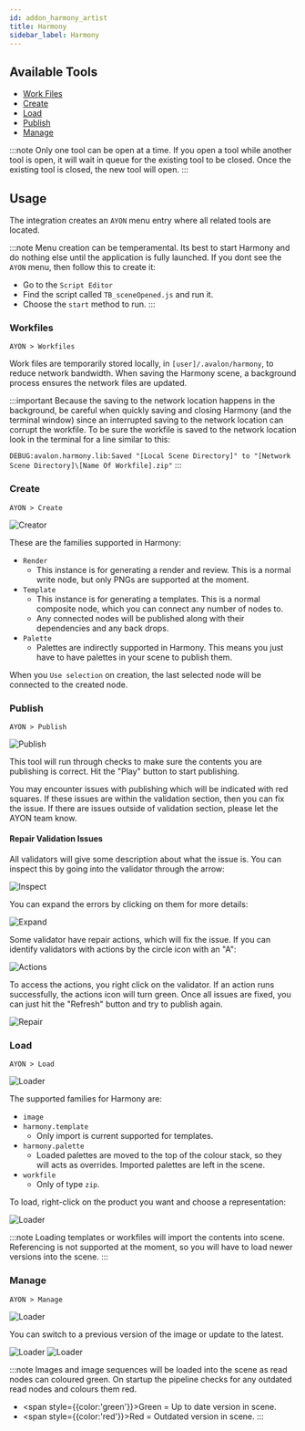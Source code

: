 ```yaml
---
id: addon_harmony_artist
title: Harmony
sidebar_label: Harmony
---
```


## Available Tools

-   [Work Files](artist_tools_workfiles)
-   [Create](artist_tools_creator)
-   [Load](artist_tools_loader)
-   [Publish](artist_tools_publisher)
-   [Manage](artist_tools_inventory)

:::note
Only one tool can be open at a time. If you open a tool while another tool is open, it will wait in queue for the existing tool to be closed. Once the existing tool is closed, the new tool will open.
:::

## Usage

The integration creates an `AYON` menu entry where all related tools are located.

:::note
Menu creation can be temperamental. Its best to start Harmony and do nothing else until the application is fully launched.
If you dont see the `AYON` menu, then follow this to create it:
- Go to the `Script Editor`
- Find the script called `TB_sceneOpened.js` and run it.
- Choose the `start` method to run.
:::

### Workfiles

`AYON > Workfiles`

Work files are temporarily stored locally, in `[user]/.avalon/harmony`, to reduce network bandwidth. When saving the Harmony scene, a background process ensures the network files are updated.

:::important
Because the saving to the network location happens in the background, be careful when quickly saving and closing Harmony (and the terminal window) since an interrupted saving to the network location can corrupt the workfile. To be sure the workfile is saved to the network location look in the terminal for a line similar to this:

`DEBUG:avalon.harmony.lib:Saved "[Local Scene Directory]" to "[Network Scene Directory]\[Name Of Workfile].zip"`
:::

### Create

`AYON > Create`

![Creator](assets/harmony_creator.png)

These are the families supported in Harmony:

- `Render`
    - This instance is for generating a render and review. This is a normal write node, but only PNGs are supported at the moment.
- `Template`
    - This instance is for generating a templates. This is a normal composite node, which you can connect any number of nodes to.
    - Any connected nodes will be published along with their dependencies and any back drops.
- `Palette`
    - Palettes are indirectly supported in Harmony. This means you just have to have palettes in your scene to publish them.

When you `Use selection` on creation, the last selected node will be connected to the created node.

### Publish

`AYON > Publish`

![Publish](assets/harmony_publish.png)  <!-- picture has to be changed (Harmony needed) -->

This tool will run through checks to make sure the contents you are publishing is correct. Hit the "Play" button to start publishing.

You may encounter issues with publishing which will be indicated with red squares. If these issues are within the validation section, then you can fix the issue. If there are issues outside of validation section, please let the AYON team know.

#### Repair Validation Issues

All validators will give some description about what the issue is. You can inspect this by going into the validator through the arrow:

![Inspect](assets/harmony_publish_inspect.png) <!-- picture has to be changed (Harmony needed) -->

You can expand the errors by clicking on them for more details:

![Expand](assets/harmony_publish_expand.png) <!-- picture has to be changed (Harmony needed) -->

Some validator have repair actions, which will fix the issue. If you can identify validators with actions by the circle icon with an "A":

![Actions](assets/harmony_publish_actions.png) <!-- picture has to be changed (Harmony needed) -->

To access the actions, you right click on the validator. If an action runs successfully, the actions icon will turn green. Once all issues are fixed, you can just hit the "Refresh" button and try to publish again.

![Repair](assets/harmony_publish_repair.gif) <!-- gif has to be changed (Harmony needed) -->
 
### Load

`AYON > Load`

![Loader](assets/loader.png)  <!-- picture has to be changed (Harmony needed) -->

The supported families for Harmony are:

- `image`
- `harmony.template`
    - Only import is current supported for templates.
- `harmony.palette`
    - Loaded palettes are moved to the top of the colour stack, so they will acts as overrides. Imported palettes are left in the scene.
- `workfile`
    - Only of type `zip`.

To load, right-click on the product you want and choose a representation:

![Loader](assets/loader_load.gif) <!-- gif has to be changed (Harmony needed) -->

:::note
Loading templates or workfiles will import the contents into scene. Referencing is not supported at the moment, so you will have to load newer versions into the scene.
:::

### Manage

`AYON > Manage`

![Loader](assets/manage.png)  <!-- picture has to be changed (Harmony needed) -->

You can switch to a previous version of the image or update to the latest.

![Loader](assets/manage_switch.gif) <!-- gif has to be changed (Harmony needed) -->
![Loader](assets/manage_update.gif) <!-- gif has to be changed (Harmony needed) -->

:::note
Images and image sequences will be loaded into the scene as read nodes can coloured green. On startup the pipeline checks for any outdated read nodes and colours them red.
- <span style={{color:'green'}}>Green</span> = Up to date version in scene.
- <span style={{color:'red'}}>Red</span> = Outdated version in scene.
:::
